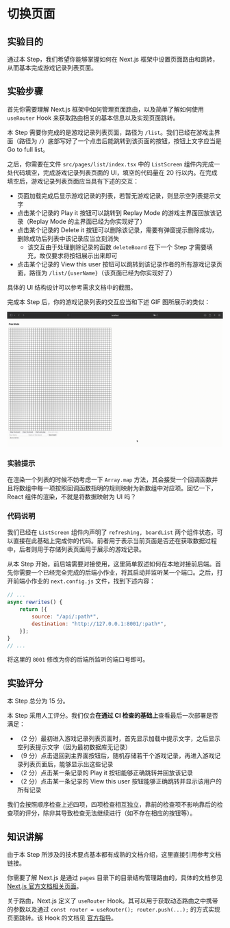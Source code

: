 # 切换页面

## 实验目的

通过本 Step，我们希望你能够掌握如何在 Next.js 框架中设置页面路由和跳转，从而基本完成游戏记录列表页面。

## 实验步骤

首先你需要理解 Next.js 框架中如何管理页面路由，以及简单了解如何使用 `useRouter` Hook 来获取路由相关的基本信息以及实现页面跳转。

本 Step 需要你完成的是游戏记录列表页面，路径为 `/list`。我们已经在游戏主界面（路径为 `/`）底部写好了一个点击后能跳转到该页面的按钮，按钮上文字应当是 Go to full list。

之后，你需要在文件 `src/pages/list/index.tsx` 中的 `ListScreen` 组件内完成一处代码填空，完成游戏记录列表页面的 UI，填空的代码量在 20 行以内。在完成填空后，游戏记录列表页面应当具有下述的交互：

- 页面加载完成后显示游戏记录的列表，若暂无游戏记录，则显示空列表提示文字
- 点击某个记录的 Play it 按钮可以跳转到 Replay Mode 的游戏主界面回放该记录（Replay Mode 的主界面已经为你实现好了）
- 点击某个记录的 Delete it 按钮可以删除该记录，需要有弹窗提示删除成功，删除成功后列表中该记录应当立刻消失
    - 该交互由于处理删除记录的函数 `deleteBoard` 在下一个 Step 才需要填充，故仅要求将按钮展示出来即可
- 点击某个记录的 View this user 按钮可以跳转到该记录作者的所有游戏记录页面，路径为 `/list/{userName}`（该页面已经为你实现好了）

具体的 UI 结构设计可以参考需求文档中的截图。

完成本 Step 后，你的游戏记录列表的交互应当和下述 GIF 图所展示的类似：

![](../../static/react/step5-demo.gif)

### 实验提示

在渲染一个列表的时候不妨考虑一下 `Array.map` 方法，其会接受一个回调函数并且将数组中每一项按照回调函数指明的规则映射为新数组中对应项。回忆一下，React 组件的渲染，不就是将数据映射为 UI 吗？

### 代码说明

我们已经在 `ListScreen` 组件内声明了 `refreshing, boardList` 两个组件状态，可以直接在此基础上完成你的代码。前者用于表示当前页面是否还在获取数据过程中，后者则用于存储列表页面用于展示的游戏记录。

从本 Step 开始，前后端需要对接使用，这里简单叙述如何在本地对接前后端。首先你需要一个已经完全完成的后端小作业，将其启动并监听某一个端口。之后，打开前端小作业的 `next.config.js` 文件，找到下述内容：

```javascript
// ...
async rewrites() {
    return [{
        source: "/api/:path*",
        destination: "http://127.0.0.1:8001/:path*",
    }];
}
// ...
```

将这里的 `8001` 修改为你的后端所监听的端口号即可。

## 实验评分

本 Step 总分为 15 分。

本 Step 采用人工评分。我们仅会**在通过 CI 检查的基础上**查看最后一次部署是否满足：

- （2 分）最初进入游戏记录列表页面时，首先显示加载中提示文字，之后显示空列表提示文字（因为最初数据库无记录）
- （9 分）点击退回到主界面按钮后，随机存储若干个游戏记录，再进入游戏记录列表页面后，能够显示出这些记录
- （2 分）点击某一条记录的 Play it 按钮能够正确跳转并回放该记录
- （2 分）点击某一条记录的 View this user 按钮能够正确跳转并显示该用户的所有记录

我们会按照顺序检查上述四项，四项检查相互独立，靠前的检查项不影响靠后的检查项的评分，除非其导致检查无法继续进行（如不存在相应的按钮等）。

## 知识讲解

由于本 Step 所涉及的技术要点基本都有成熟的文档介绍，这里直接引用参考文档链接。

你需要了解 Next.js 是通过 `pages` 目录下的目录结构管理路由的，具体的文档参见 [Next.js 官方文档相关页面](https://nextjs.org/docs/routing/introduction)。

关于路由，Next.js 定义了 `useRouter` Hook。其可以用于获取动态路由之中携带的参数以及通过 `const router = useRouter(); router.push(...);` 的方式实现页面跳转。该 Hook 的文档见 [官方指导](https://nextjs.org/docs/api-reference/next/router#userouter)。
